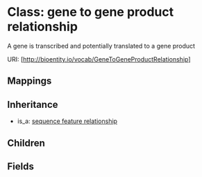 # Class: gene to gene product relationship


A gene is transcribed and potentially translated to a gene product

URI: [http://bioentity.io/vocab/GeneToGeneProductRelationship]
## Mappings

## Inheritance

 *  is_a: [sequence feature relationship](SequenceFeatureRelationship.md)
## Children

## Fields

